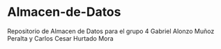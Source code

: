 # Almacen-de-Datos
Repositorio de Almacen de Datos para el grupo 4
Gabriel Alonzo Muñoz Peralta y Carlos Cesar Hurtado Mora
